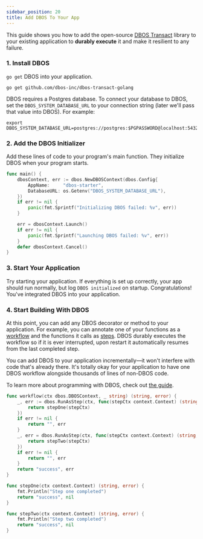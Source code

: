 ```yaml
---
sidebar_position: 20
title: Add DBOS To Your App
---
```



This guide shows you how to add the open-source [DBOS Transact](https://github.com/dbos-inc/dbos-transact-golang) library to your existing application to **durably execute** it and make it resilient to any failure.

### 1. Install DBOS
`go get` DBOS into your application.

```shell
go get github.com/dbos-inc/dbos-transact-golang
```

DBOS requires a Postgres database.
To connect your database to DBOS, set the `DBOS_SYSTEM_DATABASE_URL` to your connection string (later we'll pass that value into DBOS).
For example:

```shell
export DBOS_SYSTEM_DATABASE_URL=postgres://postgres:$PGPASSWORD@localhost:5432/dbos_starter_go
```

### 2. Add the DBOS Initializer

Add these lines of code to your program's main function.
They initialize DBOS when your program starts.


```go
func main() {
	dbosContext, err := dbos.NewDBOSContext(dbos.Config{
		AppName:     "dbos-starter",
		DatabaseURL: os.Getenv("DBOS_SYSTEM_DATABASE_URL"),
	})
	if err != nil {
		panic(fmt.Sprintf("Initializing DBOS failed: %v", err))
	}

	err = dbosContext.Launch()
	if err != nil {
		panic(fmt.Sprintf("Launching DBOS failed: %v", err))
	}
	defer dbosContext.Cancel()
}
```

### 3. Start Your Application

Try starting your application.
If everything is set up correctly, your app should run normally, but log `DBOS initialized` on startup.
Congratulations!  You've integrated DBOS into your application.


### 4. Start Building With DBOS

At this point, you can add any DBOS decorator or method to your application.
For example, you can annotate one of your functions as a [workflow](./tutorials/workflow-tutorial.md) and the functions it calls as [steps](./tutorials/step-tutorial.md).
DBOS durably executes the workflow so if it is ever interrupted, upon restart it automatically resumes from the last completed step.

You can add DBOS to your application incrementally&mdash;it won't interfere with code that's already there.
It's totally okay for your application to have one DBOS workflow alongside thousands of lines of non-DBOS code.

To learn more about programming with DBOS, check out [the guide](./programming-guide.md).


```go
func workflow(ctx dbos.DBOSContext, _ string) (string, error) {
	_, err := dbos.RunAsStep(ctx, func(stepCtx context.Context) (string, error) {
		return stepOne(stepCtx)
	})
	if err != nil {
		return "", err
	}
	_, err = dbos.RunAsStep(ctx, func(stepCtx context.Context) (string, error) {
		return stepTwo(stepCtx)
	})
	if err != nil {
		return "", err
	}
	return "success", err
}

func stepOne(ctx context.Context) (string, error) {
	fmt.Println("Step one completed")
	return "success", nil
}

func stepTwo(ctx context.Context) (string, error) {
	fmt.Println("Step two completed")
	return "success", nil
}
```